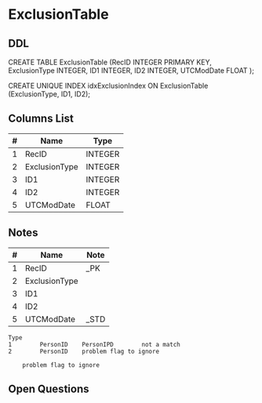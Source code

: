 # ExclusionTable

## DDL

CREATE TABLE ExclusionTable (RecID INTEGER PRIMARY KEY, ExclusionType INTEGER, ID1 INTEGER, ID2 INTEGER, UTCModDate FLOAT );

CREATE UNIQUE INDEX idxExclusionIndex ON ExclusionTable (ExclusionType, ID1, ID2);

## Columns List

| #  | Name          | Type      |
|----|---------------|-----------|
| 1  | RecID         | INTEGER   |
| 2  | ExclusionType | INTEGER   |
| 3  | ID1           | INTEGER   |
| 4  | ID2           | INTEGER   |
| 5  | UTCModDate    | FLOAT     |

## Notes

| #  | Name          | Note      |
|----|---------------|-----------|
| 1  | RecID         | _PK
| 2  | ExclusionType | 
| 3  | ID1           | 
| 4  | ID2           | 
| 5  | UTCModDate    | _STD


```
Type
1        PersonID    PersonIPD        not a match
2        PersonID    problem flag to ignore

    problem flag to ignore
```

## Open Questions

